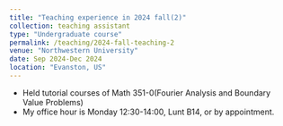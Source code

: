 ```yaml
---
title: "Teaching experience in 2024 fall(2)"
collection: teaching assistant
type: "Undergraduate course"
permalink: /teaching/2024-fall-teaching-2
venue: "Northwestern University"
date: Sep 2024-Dec 2024
location: "Evanston, US"
---
```


- Held tutorial courses of Math 351-0(Fourier Analysis and Boundary Value Problems)
- My office hour is Monday 12:30-14:00, Lunt B14, or by appointment.

